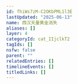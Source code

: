 ```yaml
---
id: fhiWs7zM-C2OKbPML1l3E
lastUpdated: "2025-06-13"
name: 西汉天量黄金消失
aliases: []
layer: 4
categoryId: cat_IIjclkT2
tagIds: []
nsfw: false
parent: ""
relatedEntries: []
timelineEvents: []
titledLinks: []
---
```


